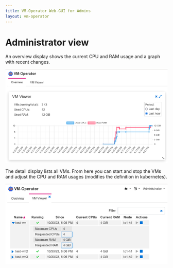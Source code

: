 ```yaml
---
title: VM-Operator Web-GUI for Admins
layout: vm-operator
---
```


# Administrator view

An overview display shows the current CPU and RAM usage and a graph
with recent changes.

![VM-Operator GUI](VM-Operator-GUI-preview.png)

The detail display lists all VMs. From here you can start and stop
the VMs and adjust the CPU and RAM usages (modifies the definition
in kubernetes).

![VM-Operator GUI](VM-Operator-GUI-view.png)

